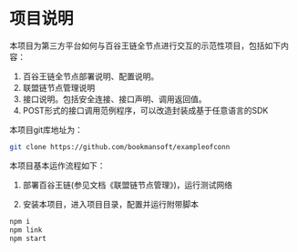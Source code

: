 # 项目说明

本项目为第三方平台如何与百谷王链全节点进行交互的示范性项目，包括如下内容：
1. 百谷王链全节点部署说明、配置说明。
2. 联盟链节点管理说明
3. 接口说明。包括安全连接、接口声明、调用返回值。
4. POST形式的接口调用范例程序，可以改造封装成基于任意语言的SDK

本项目git库地址为：
```bash
git clone https://github.com/bookmansoft/exampleofconn
```

本项目基本运作流程如下：
1. 部署百谷王链(参见文档《联盟链节点管理》)，运行测试网络

2. 安装本项目，进入项目目录，配置并运行附带脚本
```bash
npm i
npm link
npm start
```
